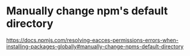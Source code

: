 # Manually change npm's default directory

https://docs.npmjs.com/resolving-eacces-permissions-errors-when-installing-packages-globally#manually-change-npms-default-directory
